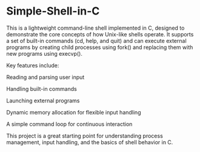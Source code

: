 # Simple-Shell-in-C
This is a lightweight command-line shell implemented in C, designed to demonstrate the core concepts of how Unix-like shells operate. It supports a set of built-in commands (cd, help, and quit) and can execute external programs by creating child processes using fork() and replacing them with new programs using execvp().

Key features include:

Reading and parsing user input

Handling built-in commands

Launching external programs

Dynamic memory allocation for flexible input handling

A simple command loop for continuous interaction

This project is a great starting point for understanding process management, input handling, and the basics of shell behavior in C.

